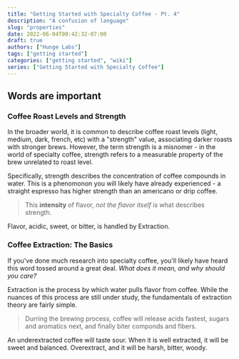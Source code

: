 ```yaml
---
title: "Getting Started with Specialty Coffee - Pt. 4"
description: "A confusion of language"
slug: "properties"
date: 2022-06-04T00:42:32-07:00
draft: true
authors: ["Hunge Labs"]
tags: ["getting started"]
categories: ["getting started", "wiki"]
series: ["Getting Started with Specialty Coffee"]
---
```


## Words are important

### Coffee Roast Levels and Strength

In the broader world, it is common to describe coffee roast levels (light, medium, dark, french, etc) with a "strength" value, associating darker roasts with stronger brews.
However, the term strength is a misnomer - in the world of specialty coffee, strength refers to a measurable property of the brew unrelated to roast level.

Specifically, strength describes the concentration of coffee compounds in water. This is a phenomonon you will likely have already experienced - a straight espresso has higher strength than an americano or drip coffee.
>This **intensity** of flavor, *not the flavor itself* is what describes strength.

Flavor, acidic, sweet, or bitter, is handled by Extraction.

### Coffee Extraction: The Basics

If you've done much research into specialty coffee, you'll likely have heard this word tossed around a great deal.
*What does it mean, and why should you care?*

Extraction is the process by which water pulls flavor from coffee.
While the nuances of this process are still under study, the fundamentals of extraction theory are fairly simple.

>Durring the brewing process, coffee will release acids fastest, sugars and aromatics next, and finally biter componds and fibers.

An underextracted coffee will taste sour.
When it is well extracted, it will be sweet and balanced.
Overextract, and it will be harsh, bitter, woody.
